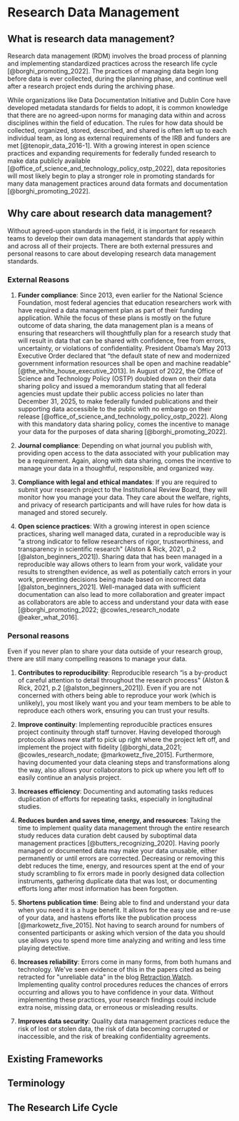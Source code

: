# Research Data Management

## What is research data management?

Research data management (RDM) involves the broad process of planning and implementing standardized practices across the research life cycle [@borghi_promoting_2022]. The practices of managing data begin long before data is ever collected, during the planning phase, and continue well after a research project ends during the archiving phase. 

While organizations like Data Documentation Initiative and Dublin Core have developed metadata standards for fields to adopt, it is common knowledge that there are no agreed-upon norms for managing data within and across disciplines within the field of education. The rules for how data should be collected, organized, stored, described, and shared is often left up to each individual team, as long as external requirements of the IRB and funders are met [@tenopir_data_2016-1]. With a growing interest in open science practices and expanding requirements for federally funded research to make data publicly available [@office_of_science_and_technology_policy_ostp_2022], data repositories will most likely begin to play a stronger role in promoting standards for many data management practices around data formats and documentation [@borghi_promoting_2022].

## Why care about research data management?

Without agreed-upon standards in the field, it is important for research teams to develop their own data management standards that apply within and across all of their projects. There are both external pressures and personal reasons to care about developing research data management standards.

### External Reasons

1. **Funder compliance**: Since 2013, even earlier for the National Science Foundation, most federal agencies that education researchers work with have required a data management plan as part of their funding application. While the focus of these plans is mostly on the future outcome of data sharing, the data management plan is a means of ensuring that researchers will thoughtfully plan for a research study that will result in data that can be shared with confidence, free from errors, uncertainty, or violations of confidentiality. President Obama’s May 2013 Executive Order declared that “the default state of new and modernized government information resources shall be open and machine readable" [@the_white_house_executive_2013]. In August of 2022, the Office of Science and Technology Policy (OSTP) doubled down on their data sharing policy and issued a memorandum stating that all federal agencies must update their public access policies no later than December 31, 2025, to make federally funded publications and their supporting data accessible to the public with no embargo on their release [@office_of_science_and_technology_policy_ostp_2022]. Along with this mandatory data sharing policy, comes the incentive to manage your data for the purposes of data sharing [@borghi_promoting_2022].

1. **Journal compliance**: Depending on what journal you publish with, providing open access to the data associated with your publication may be a requirement. Again, along with data sharing, comes the incentive to manage your data in a thoughtful, responsible, and organized way.

1. **Compliance with legal and ethical mandates**: If you are required to submit your research project to the Institutional Review Board, they will monitor how you manage your data. They care about the welfare, rights, and privacy of research participants and will have rules for how data is managed and stored securely.

1. **Open science practices**: With a growing interest in open science practices, sharing well managed data, curated in a reproducible way is "a strong indicator to fellow researchers of rigor, trustworthiness, and transparency in scientific research" (Alston & Rick, 2021, p.2 [@alston_beginners_2021]). Sharing data that has been managed in a reproducible way allows others to learn from your work, validate your results to strengthen evidence, as well as potentially catch errors in your work, preventing decisions being made based on incorrect data [@alston_beginners_2021]. Well-managed data with sufficient documentation can also lead to more collaboration and greater impact as collaborators are able to access and understand your data with ease [@borghi_promoting_2022; @cowles_research_nodate @eaker_what_2016].

### Personal reasons

Even if you never plan to share your data outside of your research group, there are still many compelling reasons to manage your data. 

1. **Contributes to reproducibility**: Reproducible research “is a by-product of careful attention to detail throughout the research process" (Alston & Rick, 2021, p.2 [@alston_beginners_2021]). Even if you are not concerned with others being able to reproduce your work (which is unlikely), you most likely want you and your team members to be able to reproduce each others work, ensuring you can trust your results.

1. **Improve continuity**: Implementing reproducible practices ensures project continuity through staff turnover. Having developed thorough protocols allows new staff to pick up right where the project left off, and implement the project with fidelity [@borghi_data_2021; @cowles_research_nodate; @markowetz_five_2015]. Furthermore, having documented your data cleaning steps and transformations along the way, also allows your collaborators to pick up where you left off to easily continue an analysis project.

1. **Increases efficiency**: Documenting and automating tasks reduces duplication of efforts for repeating tasks, especially in longitudinal studies.

1. **Reduces burden and saves time, energy, and resources**: Taking the time to implement quality data management through the entire research study reduces data curation debt caused by suboptimal data management practices [@butters_recognizing_2020]. Having poorly managed or documented data may make your data unusable, either permanently or until errors are corrected. Decreasing or removing this debt reduces the time, energy, and resources spent at the end of your study scrambling to fix errors made in poorly designed data collection instruments, gathering duplicate data that was lost, or documenting efforts long after most information has been forgotten.

1. **Shortens publication time**: Being able to find and understand your data when you need it is a huge benefit. It allows for the easy use and re-use of your data, and hastens efforts like the publication process [@markowetz_five_2015]. Not having to search around for numbers of consented participants or asking which version of the data you should use allows you to spend more time analyzing and writing and less time playing detective.

1. **Increases reliability**: Errors come in many forms, from both humans and technology. We've seen evidence of this in the papers cited as being retracted for "unreliable data" in the blog [Retraction Watch](https://retractionwatch.com/). Implementing quality control procedures reduces the chances of errors occurring and allows you to have confidence in your data. Without implementing these practices, your research findings could include extra noise, missing data, or erroneous or misleading results.

1. **Improves data security**: Quality data management practices reduce the risk of lost or stolen data, the risk of data becoming corrupted or inaccessible, and the risk of breaking confidentiality agreements.


## Existing Frameworks


## Terminology


## The Research Life Cycle


